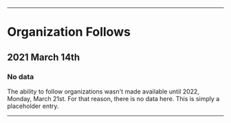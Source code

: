 
***

# Organization Follows

## 2021 March 14th

### No data

The ability to follow organizations wasn't made available until 2022, Monday, March 21st. For that reason, there is no data here. This is simply a placeholder entry.

***
